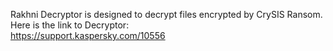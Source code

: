 Rakhni Decryptor is designed to decrypt files encrypted by CrySIS Ransom.\
Here is the link to Decryptor:\
https://support.kaspersky.com/10556
